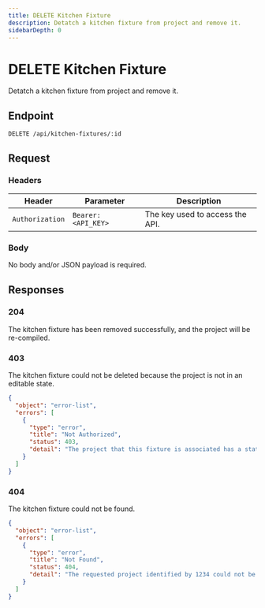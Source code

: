 ```yaml
---
title: DELETE Kitchen Fixture
description: Detatch a kitchen fixture from project and remove it.
sidebarDepth: 0
---
```


# DELETE Kitchen Fixture

Detatch a kitchen fixture from project and remove it.

## Endpoint

``` http
DELETE /api/kitchen-fixtures/:id
```

## Request

### Headers

| Header          | Parameter           | Description                       |
|-----------------|---------------------|-----------------------------------|
| `Authorization` | `Bearer: <API_KEY>` | The key used to access the API.   |

### Body

No body and/or JSON payload is required.

## Responses

### 204 <Badge text="success" type="success" />

The kitchen fixture has been removed successfully, and the project will be re-compiled.

### 403 <Badge text="error" type="error" />

The kitchen fixture could not be deleted because the project is not in an editable state.

```json
{
  "object": "error-list",
  "errors": [
    {
      "type": "error",
      "title": "Not Authorized",
      "status": 403,
      "detail": "The project that this fixture is associated has a status of 'Pending,' and thus cannot be modified."
    }
  ]
}
```

### 404 <Badge text="error" type="error" />

The kitchen fixture could not be found.

```json
{
  "object": "error-list",
  "errors": [
    {
      "type": "error",
      "title": "Not Found",
      "status": 404,
      "detail": "The requested project identified by 1234 could not be found."
    }
  ]
}
```